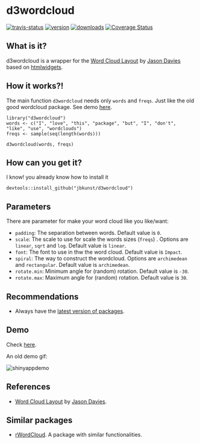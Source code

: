 <!-- README.md is generated from README.Rmd. Please edit that file -->
d3wordcloud
===========

[![travis-status](https://api.travis-ci.org/jbkunst/d3wordcloud.svg)](https://travis-ci.org/jbkunst/d3wordcloud)
[![version](http://www.r-pkg.org/badges/version/d3wordcloud)](http://www.r-pkg.org/pkg/d3wordcloud)
[![downloads](http://cranlogs.r-pkg.org/badges/d3wordcloud)](http://www.r-pkg.org/pkg/d3wordcloud)
[![Coverage Status](https://coveralls.io/repos/jbkunst/d3wordcloud/badge.svg?branch=master&service=github)](https://coveralls.io/github/jbkunst/d3wordcloud?branch=master)

What is it?
-----------

d3wordcloud is a wrapper for the [Word Cloud
Layout](http://www.jasondavies.com/wordcloud) by [Jason
Davies](http://www.jasondavies.com) based on
[htmlwidgets](https://github.com/ramnathv/htmlwidgets).

How it works?!
--------------

The main function `d3wordcloud` needs only `words` and `freqs`. Just
like the old good wordcloud package. See demo
[here](http://r-shiny-apps.jkunst.com/d3wordcloud/).

    library("d3wordcloud")
    words <- c("I", "love", "this", "package", "but", "I", "don't", "like", "use", "wordclouds")
    freqs <- sample(seq(length(words)))

    d3wordcloud(words, freqs)

How can you get it?
-------------------

I know! you already know how to install it

    devtools::install_github("jbkunst/d3wordcloud")

Parameters
----------

There are parameter for make your word cloud like you like/want:

-   `padding`: The separation between words. Default value is `0`.
-   `scale`: The scale to use for scale the words sizes (`freqs`) .
    Options are `linear`, `sqrt` and `log`. Default value is `linear`.
-   `font`: The font to use in thw the word cloud. Default value is
    `Impact`.
-   `spiral`: The way to construct the wordcloud. Options are
    `archimedean` and `rectangular`. Default value is `archimedean`.
-   `rotate.min`: Minimum angle for (random) rotation. Default value is
    `-30`.
-   `rotate.max`: Maximum angle for (random) rotation. Default value is
    `30`.

Recommendations
---------------

-   Always have the [latest version of
    packages](https://github.com/ramnathv/htmlwidgets/issues/100).

Demo
----

Check [here](http://r-shiny-apps.jkunst.com/d3wordcloud/).

An old demo gif:

![shinyappdemo](extras/d2wordcloud_demo.gif)

References
----------

-   [Word Cloud Layout](http://www.jasondavies.com/wordcloud) by [Jason
    Davies](http://www.jasondavies.com).

Similar packages
----------------

-   [rWordCloud](https://github.com/adymimos/rWordCloud). A package with
    similar functionalities.
